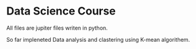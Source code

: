 # Data Science Course

All files are jupiter files writen in python. 

So far impleneted Data analysis and clastering using K-mean algorithem. 
